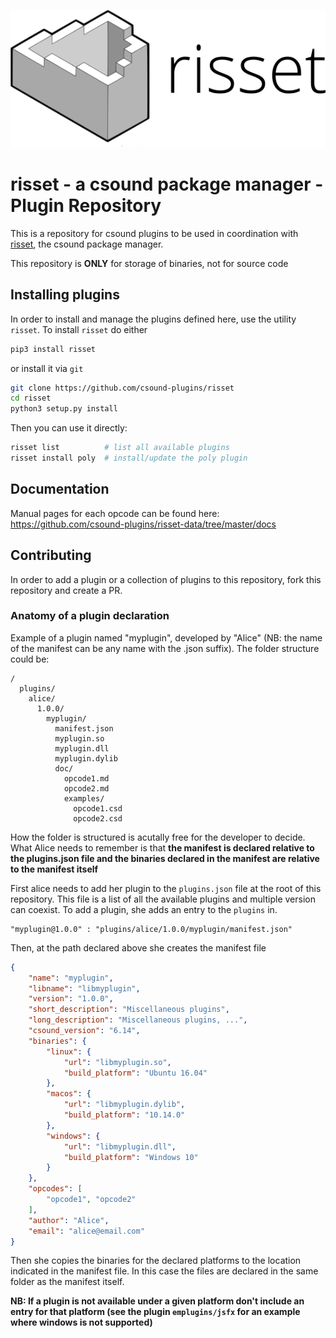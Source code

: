 ![risset](assets/risset-title.png)


# risset - a csound package manager - Plugin Repository

This is a repository for csound plugins to be used in coordination
with [risset], the csound package manager.

This repository is **ONLY** for storage of binaries, not for source code


## Installing plugins

In order to install and manage the plugins defined here, use the utility `risset`. To
install `risset` do either

```bash
pip3 install risset
```

or install it via `git`

```bash
git clone https://github.com/csound-plugins/risset
cd risset
python3 setup.py install
```

Then you can use it directly:

```bash
risset list          # list all available plugins
risset install poly  # install/update the poly plugin
```

## Documentation

Manual pages for each opcode can be found here: https://github.com/csound-plugins/risset-data/tree/master/docs



## Contributing

In order to add a plugin or a collection of plugins to this repository, fork
this repository and create a PR.

### Anatomy of a plugin declaration

Example of a plugin named "myplugin", developed by "Alice" (NB: the name of the manifest can be
any name with the .json suffix). The folder structure could be:

```
/
  plugins/
    alice/
      1.0.0/
        myplugin/
          manifest.json
          myplugin.so
          myplugin.dll
          myplugin.dylib
          doc/
            opcode1.md
            opcode2.md
            examples/
              opcode1.csd
              opcode2.csd
```

How the folder is structured is acutally free for the developer to decide. What Alice needs to remember is that **the manifest is declared relative to the plugins.json file and the binaries declared in the manifest are relative to the manifest itself**

First alice needs to add her plugin to the `plugins.json` file at the root of this repository.
This file is a list of all the available plugins and multiple version can coexist.
To add a plugin, she adds an entry to the `plugins` in.

    "myplugin@1.0.0" : "plugins/alice/1.0.0/myplugin/manifest.json"

Then, at the path declared above she creates the manifest file


```json
{
    "name": "myplugin",
    "libname": "libmyplugin",
    "version": "1.0.0",
    "short_description": "Miscellaneous plugins",
    "long_description": "Miscellaneous plugins, ...",
    "csound_version": "6.14",
    "binaries": {
        "linux": {
            "url": "libmyplugin.so",
            "build_platform": "Ubuntu 16.04"
        },
        "macos": {
            "url": "libmyplugin.dylib",
            "build_platform": "10.14.0"
        },
        "windows": {
            "url": "libmyplugin.dll",
            "build_platform": "Windows 10"
        }
    },
    "opcodes": [
        "opcode1", "opcode2"
    ],
    "author": "Alice",
    "email": "alice@email.com"
}

```

Then she copies the binaries for the declared platforms to the location indicated in the manifest file. In this case the files are declared in the same folder as the manifest itself.

**NB: If a plugin is not available under a given platform don't include an entry for that
platform (see the plugin `emplugins/jsfx` for an example where windows is not supported)**

[risset]: https://github.com/csound-plugins/risset
